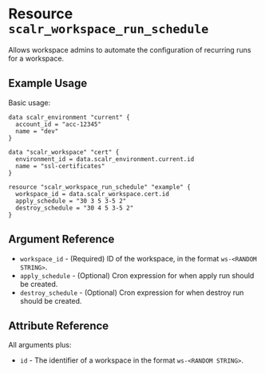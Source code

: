 
# Resource `scalr_workspace_run_schedule` 

Allows workspace admins to automate the configuration of recurring runs for a workspace.

## Example Usage

Basic usage:

```hcl
data scalr_environment "current" {
  account_id = "acc-12345"
  name = "dev"
}

data "scalr_workspace" "cert" {
  environment_id = data.scalr_environment.current.id
  name = "ssl-certificates"
}

resource "scalr_workspace_run_schedule" "example" {
  workspace_id = data.scalr_workspace.cert.id
  apply_schedule = "30 3 5 3-5 2"
  destroy_schedule = "30 4 5 3-5 2"
}
```

## Argument Reference

* `workspace_id` - (Required) ID of the workspace, in the format `ws-<RANDOM STRING>`.
* `apply_schedule` - (Optional) Cron expression for when apply run should be created.
* `destroy_schedule` - (Optional) Cron expression for when destroy run should be created.


## Attribute Reference

All arguments plus:

* `id` - The identifier of a workspace in the format `ws-<RANDOM STRING>`.

